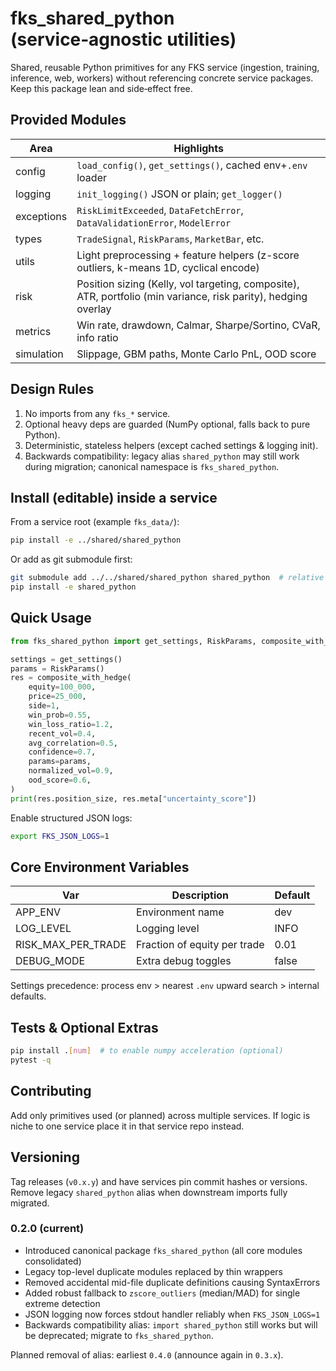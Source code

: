 # fks_shared_python (service‑agnostic utilities)

Shared, reusable Python primitives for any FKS service (ingestion, training, inference, web, workers) without referencing concrete service packages. Keep this package lean and side‑effect free.

## Provided Modules

| Area | Highlights |
|------|------------|
| config | `load_config()`, `get_settings()`, cached env+`.env` loader |
| logging | `init_logging()` JSON or plain; `get_logger()` |
| exceptions | `RiskLimitExceeded`, `DataFetchError`, `DataValidationError`, `ModelError` |
| types | `TradeSignal`, `RiskParams`, `MarketBar`, etc. |
| utils | Light preprocessing + feature helpers (z-score outliers, k-means 1D, cyclical encode) |
| risk | Position sizing (Kelly, vol targeting, composite), ATR, portfolio (min variance, risk parity), hedging overlay |
| metrics | Win rate, drawdown, Calmar, Sharpe/Sortino, CVaR, info ratio |
| simulation | Slippage, GBM paths, Monte Carlo PnL, OOD score |

## Design Rules

1. No imports from any `fks_*` service.
2. Optional heavy deps are guarded (NumPy optional, falls back to pure Python).
3. Deterministic, stateless helpers (except cached settings & logging init).
4. Backwards compatibility: legacy alias `shared_python` may still work during migration; canonical namespace is `fks_shared_python`.

## Install (editable) inside a service

From a service root (example `fks_data/`):

```bash
pip install -e ../shared/shared_python
```

Or add as git submodule first:

```bash
git submodule add ../../shared/shared_python shared_python  # relative example
pip install -e shared_python
```

## Quick Usage

```python
from fks_shared_python import get_settings, RiskParams, composite_with_hedge

settings = get_settings()
params = RiskParams()
res = composite_with_hedge(
	equity=100_000,
	price=25_000,
	side=1,
	win_prob=0.55,
	win_loss_ratio=1.2,
	recent_vol=0.4,
	avg_correlation=0.5,
	confidence=0.7,
	params=params,
	normalized_vol=0.9,
	ood_score=0.6,
)
print(res.position_size, res.meta["uncertainty_score"])
```

Enable structured JSON logs:

```bash
export FKS_JSON_LOGS=1
```

## Core Environment Variables

| Var | Description | Default |
|-----|-------------|---------|
| APP_ENV | Environment name | dev |
| LOG_LEVEL | Logging level | INFO |
| RISK_MAX_PER_TRADE | Fraction of equity per trade | 0.01 |
| DEBUG_MODE | Extra debug toggles | false |

Settings precedence: process env > nearest `.env` upward search > internal defaults.

## Tests & Optional Extras

```bash
pip install .[num]  # to enable numpy acceleration (optional)
pytest -q
```

## Contributing

Add only primitives used (or planned) across multiple services. If logic is niche to one service place it in that service repo instead.

## Versioning

Tag releases (`v0.x.y`) and have services pin commit hashes or versions. Remove legacy `shared_python` alias when downstream imports fully migrated.

### 0.2.0 (current)

- Introduced canonical package `fks_shared_python` (all core modules consolidated)
- Legacy top-level duplicate modules replaced by thin wrappers
- Removed accidental mid-file duplicate definitions causing SyntaxErrors
- Added robust fallback to `zscore_outliers` (median/MAD) for single extreme detection
- JSON logging now forces stdout handler reliably when `FKS_JSON_LOGS=1`
- Backwards compatibility alias: `import shared_python` still works but will be deprecated; migrate to `fks_shared_python`.

Planned removal of alias: earliest `0.4.0` (announce again in `0.3.x`).

